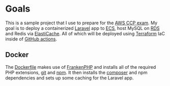 # Goals

This is a sample project that I use to prepare for the [AWS CCP exam](https://aws.amazon.com/certification/certified-cloud-practitioner).
My goal is to deploy a containerized [Laravel](https://laravel.com) app to [ECS](https://aws.amazon.com/ecs), host MySQL on [RDS](https://aws.amazon.com/rds) and Redis via [ElastiCache](https://aws.amazon.com/elasticache). All of which will be deployed using [Terraform](https://www.terraform.io) IaC inside of [GitHub actions](https://github.com/features/actions).

## Docker

The [Dockerfile](Dockerfile) makes use of [FrankenPHP](https://frankenphp.dev) and installs all of the required PHP extensions, [git](https://git-scm.com) and [npm](https://www.npmjs.com). It then installs the [composer](https://getcomposer.org) and npm dependencies and sets up some caching for the Laravel app.
